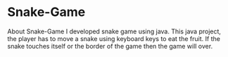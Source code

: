# Snake-Game

About Snake-Game
I developed snake game using java. This java project, the player has to move a snake using keyboard keys to eat the fruit. If the snake touches itself or the border of the game then the game will over.

